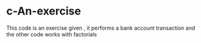 # c-An-exercise
This code is an exercise given , it performs a bank account transaction and the other code works with factorials
